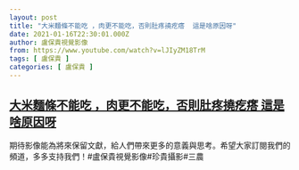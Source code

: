 ```yaml
---
layout: post
title: "大米麵條不能吃 ，肉更不能吃，否則肚疼撓疙瘩  這是啥原因呀"
date: 2021-01-16T22:30:01.000Z
author: 盧保貴視覺影像
from: https://www.youtube.com/watch?v=lJIyZM18TrM
tags: [ 盧保貴 ]
categories: [ 盧保貴 ]
---
```

<!--1610836201000-->
[大米麵條不能吃 ，肉更不能吃，否則肚疼撓疙瘩  這是啥原因呀](https://www.youtube.com/watch?v=lJIyZM18TrM)
------

<div>
期待影像能為將來保留文獻，給人們帶來更多的意義與思考。希望大家訂閱我們的頻道，多多支持我們！#盧保貴視覺影像#珍貴攝影#三農
</div>
